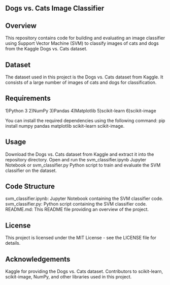 **Dogs vs. Cats Image Classifier**
--------------------------------------------------
**Overview**
--------------------------------------------------
This repository contains code for building and evaluating an image classifier using Support Vector Machine (SVM) to classify images of cats and dogs from the Kaggle Dogs vs. Cats dataset.

**Dataset**
--------------------------------------------------
The dataset used in this project is the Dogs vs. Cats dataset from Kaggle. It consists of a large number of images of cats and dogs for classification.

**Requirements**
--------------------------------------------------
1)Python 3
2)NumPy
3)Pandas
4)Matplotlib
5)scikit-learn
6)scikit-image

You can install the required dependencies using the following command: pip install numpy pandas matplotlib scikit-learn scikit-image.

**Usage**
--------------------------------------------------
Download the Dogs vs. Cats dataset from Kaggle and extract it into the repository directory. Open and run the svm_classifier.ipynb Jupyter Notebook or svm_classifier.py Python script to train and evaluate the SVM classifier on the dataset.

**Code Structure**
--------------------------------------------------
svm_classifier.ipynb: Jupyter Notebook containing the SVM classifier code. svm_classifier.py: Python script containing the SVM classifier code. README.md: This README file providing an overview of the project.

**License**
--------------------------------------------------
This project is licensed under the MIT License - see the LICENSE file for details.

**Acknowledgements**
--------------------------------------------------
Kaggle for providing the Dogs vs. Cats dataset. Contributors to scikit-learn, scikit-image, NumPy, and other libraries used in this project.
